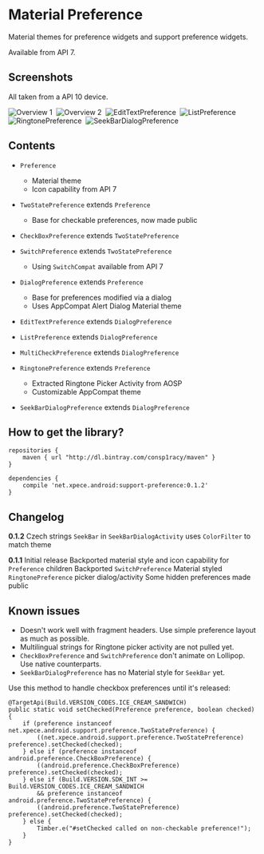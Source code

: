 # Material Preference

Material themes for preference widgets and support preference widgets.

Available from API 7.

## Screenshots

All taken from a API 10 device.

![Overview 1](./docs/device-2015-05-16-022153.png)&nbsp;
![Overview 2](./docs/device-2015-05-16-022305.png)&nbsp;
![EditTextPreference](./docs/device-2015-05-16-022337.png)&nbsp;
![ListPreference](./docs/device-2015-05-16-022400.png)&nbsp;
![RingtonePreference](./docs/device-2015-05-16-022428.png)&nbsp;
![SeekBarDialogPreference](./docs/device-2015-05-17-164239.png)

## Contents

- `Preference`
  - Material theme
  - Icon capability from API 7

- `TwoStatePreference` extends `Preference`
  - Base for checkable preferences, now made public

- `CheckBoxPreference` extends `TwoStatePreference`

- `SwitchPreference` extends `TwoStatePreference`
  - Using `SwitchCompat` available from API 7

- `DialogPreference` extends `Preference`
  - Base for preferences modified via a dialog
  - Uses AppCompat Alert Dialog Material theme

- `EditTextPreference` extends `DialogPreference`

- `ListPreference` extends `DialogPreference`

- `MultiCheckPreference` extends `DialogPreference`

- `RingtonePreference` extends `Preference`
  - Extracted Ringtone Picker Activity from AOSP
  - Customizable AppCompat theme

- `SeekBarDialogPreference` extends `DialogPreference`

## How to get the library?

    repositories {
        maven { url "http://dl.bintray.com/consp1racy/maven" }
    }
  
    dependencies {
        compile 'net.xpece.android:support-preference:0.1.2'
    }

## Changelog

**0.1.2**
Czech strings
`SeekBar` in `SeekBarDialogActivity` uses `ColorFilter` to match theme

**0.1.1**
Initial release
Backported material style and icon capability for `Preference` children
Backported `SwitchPreference`
Material styled `RingtonePreference` picker dialog/activity
Some hidden preferences made public

## Known issues

- Doesn't work well with fragment headers. Use simple preference layout as much as possible.
- Multilingual strings for Ringtone picker activity are not pulled yet.
- `CheckBoxPreference` and `SwitchPreference` don't animate on Lollipop. Use native counterparts.
- `SeekBarDialogPreference` has no Material style for `SeekBar` yet.

Use this method to handle checkbox preferences until it's released:

    @TargetApi(Build.VERSION_CODES.ICE_CREAM_SANDWICH)
    public static void setChecked(Preference preference, boolean checked) {
        if (preference instanceof net.xpece.android.support.preference.TwoStatePreference) {
            ((net.xpece.android.support.preference.TwoStatePreference) preference).setChecked(checked);
        } else if (preference instanceof android.preference.CheckBoxPreference) {
            ((android.preference.CheckBoxPreference) preference).setChecked(checked);
        } else if (Build.VERSION.SDK_INT >= Build.VERSION_CODES.ICE_CREAM_SANDWICH
            && preference instanceof android.preference.TwoStatePreference) {
            ((android.preference.TwoStatePreference) preference).setChecked(checked);
        } else {
            Timber.e("#setChecked called on non-checkable preference!");
        }
    }
